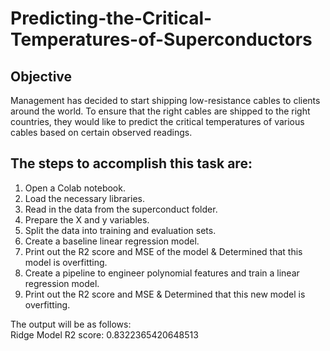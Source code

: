 # Predicting-the-Critical-Temperatures-of-Superconductors

## Objective 
Management has decided to start shipping low-resistance cables to clients around the world. To ensure that the right cables are shipped to the right countries, they would like to predict the critical temperatures of various cables based on certain observed readings.

## The steps to accomplish this task are:

1.	Open a Colab notebook.
2.	Load the necessary libraries.
3.	Read in the data from the superconduct folder.
4.	Prepare the X and y variables.
5.	Split the data into training and evaluation sets.
6.	Create a baseline linear regression model.
7.	Print out the R2 score and MSE of the model & Determined that this model is overfitting.
8.	Create a pipeline to engineer polynomial features and train a linear regression model.  
9.	Print out the R2 score and MSE & Determined that this new model is overfitting.  



The output will be as follows:  
Ridge Model R2 score: 0.8322365420648513
